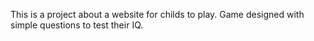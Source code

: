 This is a project about a website for childs to play. Game designed with simple questions to test their IQ.
